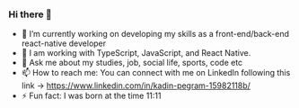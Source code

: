 ### Hi there 👋

- 🔭 I’m currently working on developing my skills as a front-end/back-end react-native developer
- 🌱 I am working with TypeScript, JavaScript, and React Native. 
- 💬 Ask me about my studies, job, social life, sports, code etc
- 📫 How to reach me: You can connect with me on LinkedIn following this link -> https://www.linkedin.com/in/kadin-pegram-15982118b/
- ⚡ Fun fact: I was born at the time 11:11
